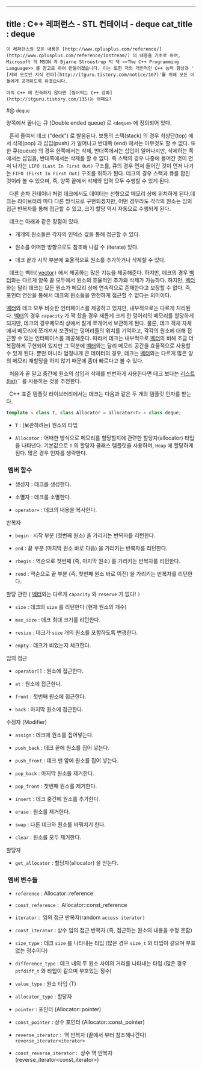 ----------------
title : C++ 레퍼런스 - STL 컨테이너 - deque
cat_title :  deque
--------------



```warning
이 레퍼런스의 모든 내용은 [http://www.cplusplus.com/reference/](http://www.cplusplus.com/reference/iostream/) 의 내용을 기초로 하여, Microsoft 의 MSDN 과 Bjarne Stroustrup 의 책 <<The C++ Programming Language>> 를 참고로 하여 만들어졌습니다. 이는 또한 저의 개인적인 C++ 능력 향상과 ' [저의 모토인 지식 전파](http://itguru.tistory.com/notice/107)'를 위해 모든 이들에게 공개하도록 하겠습니다.
```

```info
아직 C++ 에 친숙하지 않다면 [씹어먹는 C++ 강좌](http://itguru.tistory.com/135)는 어때요?
```

#@ `deque`




양쪽에서 끝나는 큐 (Double ended queue) 로 `<deque>` 에 정의되어 있다.

  흔히 줄여서 데크 ("deck") 로 발음된다. 보통의 스택(stack) 의 경우 최상단(top) 에서 삭제(pop) 과 삽입(push) 가 일어나고 반대쪽 (end) 에서는 아무것도 할 수 없다. 또한 큐(queue) 의 경우 한쪽에서는 삭제, 반대쪽에서는 삽입이 일어나지만, 삭제하는 쪽에서는 삽입을, 반대쪽에서는 삭제를 할 수 없다. 즉 스택의 경우 나중에 들어간 것이 먼저 나가는 `LIFO (Last In First Out)` 구조를, 큐의 경우 먼저 들어간 것이 먼저 나가는 `FIFO (First In First Out)` 구조를 취하가 된다. 데크의 경우 스택과 큐를 합친 것이라 볼 수 있으며, 즉, 양쪽 끝에서 삭제와 입력 모두 수행할 수 있게 된다.

  다른 순차 컨테이너 처럼 데크에서도 데이터는 선형으로 메모리 상에 위치하게 된다.데크는 라이브러리 마다 다른 방식으로 구현되겠지만, 어떤 경우라도 각각의 원소는 임의 접근 반복자를 통해 접근할 수 있고, 크기 할당 역시 자동으로 수행되게 된다.

  데크는 아래과 같은 장점이 있다.


* 개개의 원소들은 각자의 인덱스 값을 통해 접근할 수 있다.

* 원소를 어떠한 방향으로도 참조해 나갈 수 (iterate) 있다.

* 데크 끝과 시작 부분에 효율적으로 원소를 추가하거나 삭제할 수 있다.




  데크는 벡터( [vector](http://itguru.tistory.com/175)`)` 에서 제공하는 많은 기능을 제공해준다. 하지만, 데크의 경우 [벡터](http://itguru.tistory.com/175)와는 다르게 양쪽 끝 모두에서 원소의 효율적인 추가와 삭제가 가능하다. 하지만, [벡터](http://itguru.tistory.com/175)와는 달리 데크는 모든 원소가 메모리 상에 연속적으로 존재한다고 보장할 수 없다. 즉, 포인터 연산을 통해서 데크의 원소들을 안전하게 접근할 수 없다는 의미이다.


 [벡터](http://itguru.tistory.com/175)와 데크 모두 비슷한 인터페이스를 제공하고 있지만, 내부적으로는 다르게 처리된다. [벡터](http://itguru.tistory.com/175)의 경우 `capacity` 가 꽉 찼을 경우 새롭게 크게 한 덩어리의 메모리를 할당하게 되지만, 데크의 경우메모리 상에서 잘게 쪼개어서 보관하게 된다. 물론, 데크 객체 자체에서 메모리에 쪼개져서 보관되는 덩어리들의 위치를 기억하고, 각각의 원소에 대해 접근할 수 있는 인터페이스를 제공해준다. 따라서 데크는 내부적으로 [벡터](http://itguru.tistory.com/175)의 비해 조금 더 복잡하게 구현되어 있지만 그 덕분에 [벡터](http://itguru.tistory.com/175)와는 달리 메모리 공간을 효율적으로 사용할 수 있게 된다. 뿐만 아니라 엄청나게 큰 데이터의 경우, 데크는 [벡터](http://itguru.tistory.com/175)와는 다르게 많은 양의 메모리 재할당을 하지 않기 때문에 좀더 빠르다고 볼 수 있다.

  처음과 끝 말고 중간에 원소의 삽입과 삭제를 빈번하게 사용한다면 데크 보다는 [리스트(list)](http://itguru.tistory.com/177)`` 를 사용하는 것을 추천한다.

  C++ 표준 템플릿 라이브러리에서는 데크는 다음과 같은 두 개의 템플릿 인자를 받는다.

```cpp
template < class T, class Allocator = allocator<T> > class deque;
```


* `T` : (보관하려는) 원소의 타입

* `Allocator` : 어떠한 방식으로 메모리를 할당할지에 관련한 할당자(allocator) 타입을 나타낸다. 기본값으로 `T` 의 할당자 클래스 템플릿을 사용하며, `Heap` 에 할당하게 된다. 많은 경우 인자를 생략한다.







###  멤버 함수






* 생성자 : 데크를 생성한다.

* 소멸자 : 데크를 소멸한다.

* `operator=` : 데크의 내용을 복사한다.


반복자


* `begin` : 시작 부분 (첫번째 원소) 을 가리키는 반복자를 리턴한다.



* `end` : 끝 부분 (마지막 원소 바로 다음) 을 가리키는 반복자를 리턴한다.

* `rbegin` : 역순으로 첫번째 (즉, 마지막 원소) 를 가리키는 반복자를 리턴한다.

* `rend` : 역순으로 끝 부분 (즉, 첫번째 원소 바로 이전) 을 가리키는 반복자를 리턴한다.



할당 관련 ( [벡터](http://itguru.tistory.com/175)와는 다르게 `capacity` 와 `reserve` 가 없다! `)`


* `size` : 데크의 `size` 를 리턴한다 (현재 원소의 개수)

* `max_size` : 데크 최대 크기를 리턴한다.

* `resize` : 데크가 `size` 개의 원소를 포함하도록 변경한다.

* `empty` : 데크가 비었는지 체크한다.





임의 접근


* `operator[]` : 원소에 접근한다.

* `at` : 원소에 접근한다.

* `front` : 첫번째 원소에 접근한다.

* `back` : 마지막 원소에 접근한다.





수정자 (Modifier)


* `assign` : 데크에 원소를 집어넣는다.

* `push_back` : 데크 끝에 원소를 집어 넣는다.

* `push_front` : 데크 맨 앞에 원소를 집어 넣는다.



* `pop_back` : 마지막 원소를 제거한다.



* `pop_front` : 첫번째 원소를 제거한다.



* `insert` : 데크 중간에 원소를 추가한다.

* `erase` : 원소를 제거한다.

* `swap` : 다른 데크와 원소를 바꿔치기 한다.



* `clear` : 원소를 모두 제거한다.


할당자


* `get_allocator` : 할당자(allocator) 을 얻는다.





###  멤버 변수들





* `reference` : Allocator::reference


* `const_reference` :  Allocator::const_reference


* `iterator` :  임의 접근 반복자(random `access iterator)`



* `const_iterator` : 상수 임의 접근 반복자 (즉, 접근하는 원소의 내용을 수정 못함)



* `size_type` : 데크 `size` 를 나타내는 타입 (많은 경우 `size_t` 와 타입이 같으며 부호없는 정수이다)



* `difference_type` : 데크 내의 두 원소 사이의 거리를 나타내는 타입 (많은 경우 `ptfdiff_t` 와 타입이 같으며 부호있는 정수)





* `value_type` : 원소 타입 (T)

* `allocator_type` : 할당자

* `pointer` : 포인터 (Allocator::pointer)

* `const_pointer` : 상수 포인터 (Allocator::const_pointer)

* `reverse_iterator` :  역 반복자 (끝에서 부터 참조해나간다) `reverse_iterator<iterator>`

* `const_reverse_iterator` :  상수 역 반복자 (reverse_iterator<const_iterator>)






